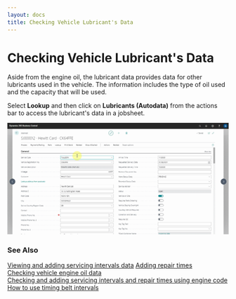 ```yaml
---
layout: docs
title: Checking Vehicle Lubricant's Data
---
```


# Checking Vehicle Lubricant's Data

Aside from the engine oil, the lubricant data provides data for other lubricants used in the vehicle. The information includes the type of oil used and the capacity that will be used.

Select **Lookup** and then click on **Lubricants (Autodata)** from the actions bar to access the lubricant's data in a jobsheet.

   ![](media/garagehive-autodata-lubricant-data.gif)


### **See Also**

[Viewing and adding servicing intervals data](garagehive-autodata-viewing-and-adding-servicing-intervals.html)
[Adding repair times](garagehive-autodata-adding-repair-times.html) \
[Checking vehicle engine oil data](garagehive-autodata-viewing-vehicle-engine-oil-data.html) \
[Checking and adding servicing intervals and repair times using engine code](garagehive-autodata-checking-servicing-intervals-and-adding-repair-times-using-engine-code.html) \
[How to use timing belt intervals](garagehive-timing-belt-intervals-how-to-use-timing-belt-intervals.html)